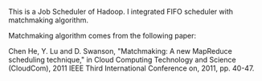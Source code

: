 This is a Job Scheduler of Hadoop.
I integrated FIFO scheduler with matchmaking algorithm.

Matchmaking algorithm comes from the following paper:

Chen He, Y. Lu and D. Swanson, "Matchmaking: A new MapReduce scheduling technique," in Cloud Computing Technology and Science (CloudCom), 2011 IEEE Third International Conference on, 2011, pp. 40-47.

